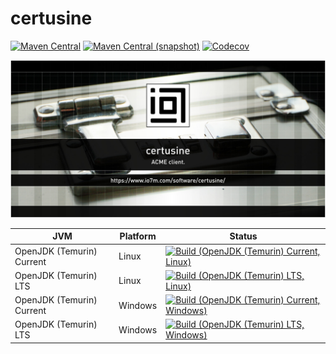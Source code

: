 certusine
===

[![Maven Central](https://img.shields.io/maven-central/v/com.io7m.certusine/com.io7m.certusine.svg?style=flat-square)](http://search.maven.org/#search%7Cga%7C1%7Cg%3A%22com.io7m.certusine%22)
[![Maven Central (snapshot)](https://img.shields.io/nexus/s/https/s01.oss.sonatype.org/com.io7m.certusine/com.io7m.certusine.svg?style=flat-square)](https://s01.oss.sonatype.org/content/repositories/snapshots/com/io7m/certusine/)
[![Codecov](https://img.shields.io/codecov/c/github/io7m/certusine.svg?style=flat-square)](https://codecov.io/gh/io7m/certusine)

![certusine](./src/site/resources/certusine.jpg?raw=true)

| JVM | Platform | Status |
|-----|----------|--------|
| OpenJDK (Temurin) Current | Linux | [![Build (OpenJDK (Temurin) Current, Linux)](https://img.shields.io/github/actions/workflow/status/io7m/certusine/workflows/main.linux.temurin.current.yml?branch=develop)](https://github.com/io7m/certusine/actions?query=workflow%3Amain.linux.temurin.current)|
| OpenJDK (Temurin) LTS | Linux | [![Build (OpenJDK (Temurin) LTS, Linux)](https://img.shields.io/github/actions/workflow/status/io7m/certusine/workflows/main.linux.temurin.lts.yml?branch=develop)](https://github.com/io7m/certusine/actions?query=workflow%3Amain.linux.temurin.lts)|
| OpenJDK (Temurin) Current | Windows | [![Build (OpenJDK (Temurin) Current, Windows)](https://img.shields.io/github/actions/workflow/status/io7m/certusine/workflows/main.windows.temurin.current.yml?branch=develop)](https://github.com/io7m/certusine/actions?query=workflow%3Amain.windows.temurin.current)|
| OpenJDK (Temurin) LTS | Windows | [![Build (OpenJDK (Temurin) LTS, Windows)](https://img.shields.io/github/actions/workflow/status/io7m/certusine/workflows/main.windows.temurin.lts.yml?branch=develop)](https://github.com/io7m/certusine/actions?query=workflow%3Amain.windows.temurin.lts)|

